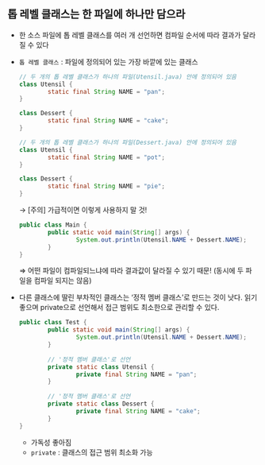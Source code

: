 ## 톱 레벨 클래스는 한 파일에 하나만 담으라

- 한 소스 파일에 톱 레벨 클래스를 여러 개 선언하면 컴파일 순서에 따라 결과가 달라질 수 있다
- `톱 레벨 클래스` : 파일에 정의되어 있는 가장 바깥에 있는 클래스

    ```java
    // 두 개의 톱 레벨 클래스가 하나의 파일(Utensil.java) 안에 정의되어 있음
    class Utensil {
    		static final String NAME = "pan";
    } 
    
    class Dessert {
    		static final String NAME = "cake";
    }
    ```

    ```java
    // 두 개의 톱 레벨 클래스가 하나의 파일(Dessert.java) 안에 정의되어 있음
    class Utensil {
    		static final String NAME = "pot";
    }
    
    class Dessert {
    		static final String NAME = "pie";
    }
    ```

  → [주의] 가급적이면 이렇게 사용하지 말 것!

    ```java
    public class Main {
    		public static void main(String[] args) {
    				System.out.println(Utensil.NAME + Dessert.NAME);
    		}
    }
    ```

  ⇒ 어떤 파일이 컴파일되느냐에 따라 결과값이 달라질 수 있기 때문! (동시에 두 파일을 컴파일 되지는 않음)


- 다른 클래스에 딸린 부차적인 클래스는 ‘정적 멤버 클래스’로 만드는 것이 낫다. 읽기 좋으며 private으로 선언해서 접근 범위도 최소한으로 관리할 수 있다.

    ```java
    public class Test {
    		public static void main(String[] args) {
    				System.out.println(Utensil.NAME + Dessert.NAME);
    		}
    		
    		// '정적 멤버 클래스'로 선언
    		private static class Utensil {
    				private final String NAME = "pan";
    		}
    		
    		// '정적 멤버 클래스'로 선언
    		private static class Dessert {
    				private final String NAME = "cake";
    		}
    }
    ```

    - 가독성 좋아짐
    - `private` : 클래스의 접근 범위 최소화 가능